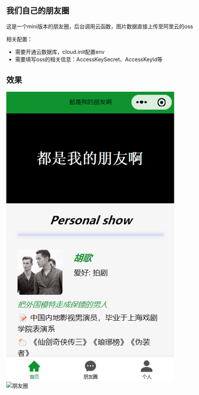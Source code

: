 ## 我们自己的朋友圈

这是一个mini版本的朋友圈，后台调用云函数，图片数据直接上传至阿里云的oss

相关配置：
- 需要开通云数据库，cloud.init配置env
- 需要填写oss的相关信息：AccessKeySecret、AccessKeyId等

## 效果

![首页](./miniprogram/images/friend.png)  ![朋友圈](./miniprogram/images/blob.png)

